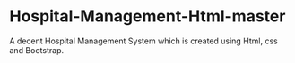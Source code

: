 # Hospital-Management-Html-master
A decent Hospital Management System which is created using Html, css and Bootstrap.

